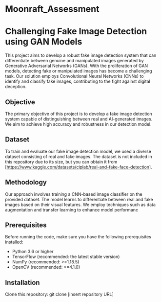 # Moonraft_Assessment


#  Challenging Fake Image Detection using GAN Models

This project aims to develop a robust fake image detection system that can differentiate between genuine and manipulated images generated by Generative Adversarial Networks (GANs). With the proliferation of GAN models, detecting fake or manipulated images has become a challenging task. Our solution employs Convolutional Neural Networks (CNNs) to identify and classify fake images, contributing to the fight against digital deception.

## Objective
The primary objective of this project is to develop a fake image detection system capable of distinguishing between real and AI-generated images. We aim to achieve high accuracy and robustness in our detection model.


## Dataset

To train and evaluate our fake image detection model, we used a diverse dataset consisting of real and fake images. The dataset is not included in this repository due to its size, but you can obtain it from [https://www.kaggle.com/datasets/ciplab/real-and-fake-face-detection].


## Methodology

Our approach involves training a CNN-based image classifier on the provided dataset. The model learns to differentiate between real and fake images based on their visual features. We employ techniques such as data augmentation and transfer learning to enhance model performanc

## Prerequisites

Before running the code, make sure you have the following prerequisites installed:

- Python 3.6 or higher
- TensorFlow (recommended: the latest stable version)
- NumPy (recommended: >=1.18.5)
- OpenCV (recommended: >=4.1.0)


## Installation

Clone this repository:
git clone [insert repository URL]

